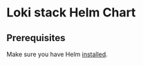 # Loki stack Helm Chart

## Prerequisites

Make sure you have Helm [installed](https://helm.sh/docs/using_helm/#installing-helm).
